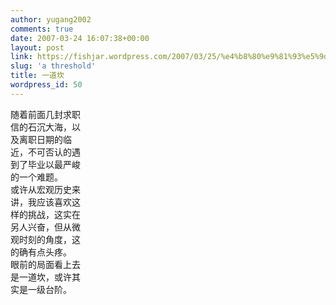 ```yaml
---
author: yugang2002
comments: true
date: 2007-03-24 16:07:38+00:00
layout: post
link: https://fishjar.wordpress.com/2007/03/25/%e4%b8%80%e9%81%93%e5%9d%8e/
slug: 'a threshold'
title: 一道坎
wordpress_id: 50
---
```


随着前面几封求职  
信的石沉大海，以  
及离职日期的临  
近，不可否认的遇  
到了毕业以最严峻  
的一个难题。  
或许从宏观历史来  
讲，我应该喜欢这  
样的挑战，这实在  
另人兴奋，但从微  
观时刻的角度，这  
的确有点头疼。  
眼前的局面看上去  
是一道坎，或许其  
实是一级台阶。  

